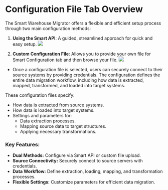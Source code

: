 # Configuration File Tab Overview

The Smart Warehouse Migrator offers a flexible and efficient setup process through two main configuration methods:

  1. **Using the Smart API**: A guided, streamlined approach for quick and easy setup.
    ![](./.attachments/smartapi.png)

  2. **Custom Configuration File**: Allows you to provide your own file for  Smart Configuration tab and then browse your file.
    ![](./.attachments/custom.png)

- Once a configuration file is selected, users can securely connect to their source systems by providing credentials. The configuration defines the entire data migration workflow, including how data is extracted, mapped, transformed, and loaded into target systems.

These configuration files specify:

- How data is extracted from source systems.
- How data is loaded into target systems.
- Settings and parameters for:
  - Data extraction processes.
  - Mapping source data to target structures.
  - Applying necessary transformations.

### Key Features:
- **Dual Methods:** Configure via Smart API or custom file upload.
- **Source Connectivity:** Securely connect to source servers with credentials.
- **Data Workflow:** Define extraction, loading, mapping, and transformation processes.
- **Flexible Settings:** Customize parameters for efficient data migration.